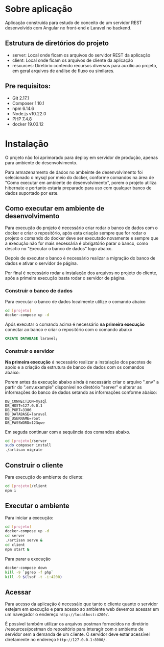 # Sobre aplicação

Aplicação construida para estudo de conceito de um servidor REST desenvolvido com
Angular no front-end e Laravel no backend.

## Estrutura de diretórios do projeto

* server: Local onde ficam os arquivos do servidor REST da aplicação
* client: Local onde ficam os arquivos de cliente da aplicação
* resources: Diretório contendo recursos diversos para auxilio ao projeto, em geral arquivos de análise de fluxo ou similares.

## Pre requisitos:
* Git 2.17.1
* Composer 1.10.1
* npm 6.14.6
* Node.js v10.22.0
* PHP 7.4.8
* docker 19.03.12

# Instalação

O projeto não foi aprimorado para deploy em servidor de produção, apenas
para ambiente de desenvolvimento.

Para armazenamento de dados no ambeinte de desenvolvimento foi selecionado o
mysql por meio do docker, conforme comandos na área de "Como executar em
ambiente de desenvolvimento", porem o projeto utiliza hibernate e portanto
estaria preparado para uso com qualquer banco de dados suportado por este.


## Como executar em ambiente de desenvolvimento

Para execução do projeto é necessário criar rodar o banco de dados com o docker
e criar o repositório, após esta criação sempre que for rodar o projeto o comando
do docker deve ser executado novamente e sempre que a execução não for mais
necessária é obrigatório parar o banco, como desctio no "Executar o banco de
dados" logo abaixo.

Depois de executar o banco é necessário realizar a migração do banco de dados e
ativar o servidor de página.

Por final é necessário rodar a instalação dos arquivos no projeto do cliente,
após a primeira execução basta rodar o servidor de página.

### Construir o banco de dados

Para executar o banco de dados localmente utilize o comando abaixo
```bash
cd [projeto]
docker-compose up -d
```

Após executar o comando acima é necessário **na primeira execução** conectar ao
banco e criar o repositório com o comando abaixo

```sql
CREATE DATABASE laravel;
```

### Construir o servidor

**Na primeira execução** é necessário realizar a instalação dos pacotes de apoio
e a criação da estrutura de banco de dados com os comandos abaixo:

Porem antes da execução abaixo ainda é necessário criar o arquivo ".env" a
partir do ".env.example" disponível no diretório "server" e alterar as
informações do banco de dados setando as informações conforme abaixo:

```
DB_CONNECTION=mysql
DB_HOST=127.0.0.1
DB_PORT=3306
DB_DATABASE=laravel
DB_USERNAME=root
DB_PASSWORD=123qwe
```

Em seguda continuar com a sequência dos comandos abaixo.

```bash
cd [projeto]/server
sudo composer install
./artisan migrate
```
## Construir o cliente
Para execução do ambiente de cliente:
```bash
cd [projeto]/client
npm i
```

## Executar o ambiente

Para iniciar a execução:
```bash
cd [projeto]
docker-compose up -d
cd server
./artisan serve &
cd client
npm start &
```

Para parar a execução
```bash
docker-compose down
kill -9 `pgrep -f php`
kill -9 $(lsof -t -i:4200)
```

## Acessar

Para acesso da aplicação é necessáio que tanto o cliente quanto o servidor estejam
em execução e para acesso ao ambiente web devemos acessar em um navegador o endereço
```http://localhost:4200/```.

É possível também utilizar os arquivos postman fornecidos no diretório
/resources/postman do repositório para interagir com o ambiente de servidor sem
a demanda de um cliente. O servidor deve estar acessível diretamente no endereço
```http://127.0.0.1:8000/```.



